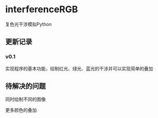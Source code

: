 # interferenceRGB
复色光干涉模拟Python

## 更新记录
### v0.1
实现程序的基本功能，绘制红光、绿光、蓝光的干涉并可以实现简单的叠加

## 待解决的问题
同时绘制不同的图像

更多颜色的叠加
